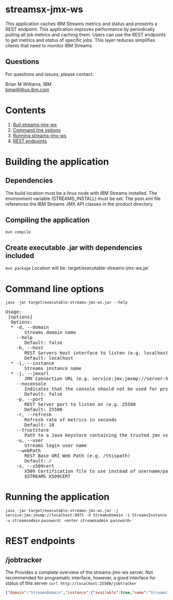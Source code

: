 # streamsx-jmx-ws
This application caches IBM Streams metrics and status and presents a REST endpoint.  This application improves performance by periodically pulling all job metrics and caching them.  Users can use the REST endpoints to get metrics and status of specific jobs.  This layer reduces simplifies clients that need to monitor IBM Streams.

## Questions
For questions and issues, please contact:

Brian M Williams, IBM<br>
bmwilli@us.ibm.com

# Contents
1. [Buil streams-jmx-ws](#building-the-application)
2. [Command line options](#command-line-options)
3. [Running streams-jmx-ws](#running-the-application)
4. [REST endpoints](#rest-endpoints)

# Building the application

## Dependencies
The build location must be a linux node with IBM Streams installed.  The environment variable (STREAMS_INSTALL) must be set.  The pom.xml file references the IBM Streams JMX API classes in the product directory.
## Compiling the application
`mvn compile`

## Create executable .jar with dependencies included
`mvn package`
Location will be: target/executable-streams-jmx-ws.jar

# Command line options
`java -jar target/executable-streams-jmx-ws.jar --help`
<pre>
Usage: <main class> [options]
  Options:
  * -d, --domain
       Streams domain name
    --help
       Default: false
    -h, --host
       REST Servers host interface to listen (e.g. localhost)
       Default: localhost
  * -i, --instance
       Streams instance name
  * -j, --jmxurl
       JMX Connection URL (e.g. service:jmx:jmxmp://server:9975)
    --noconsole
       Indicates that the console should not be used for prompts
       Default: false
    -p, --port
       REST Server port to listen on (e.g. 25500
       Default: 25500
    -r, --refresh
       Refresh rate of metrics in seconds
       Default: 10
    --truststore
       Path to a Java keystore containing the trusted jmx server's certificate
    -u, --user
       Streams login user name
    --webPath
       REST Base URI Web Path (e.g. /thispath)
       Default: /
    -x, --x509cert
       X509 Certification file to use instead of username/password, defaults to
       $STREAMS_X509CERT
</pre>

# Running the application
`java -jar target/executable-streams-jmx-ws.jar -j service:jmx:jmxmp://localhost:9975 -d StreamsDomain -i StreamsInstance -u streamsadmin`
`password: <enter streamsadmin password>`

# REST endpoints
## /jobtracker
The Provides a complete overview of the streams-jmx-ws server.  Not recommended for programatic interface, however, a good interface for status of this server
`curl http://localhost:25500/jobtracker`
```json
{"domain":"StreamsDomain","instance":{"available":true,"name":"StreamsInstance","status":"running","instanceStartTime":"2017 10 02 07:51:15"},"jobMapAvailable":true,"jobMetricsAvailable":true,"instanceResourceMetricsLastUpdateTime":"2017 10 02 09:39:01","jobCount":1,"jobMap":[{"jobInfo":{"id":"0","status":"running","applicationName":"SimpleJob","metrics":"{\"id\":\"0\",\"pes\":[{\"indexWithinJob\":0,\"operators\":[{\"outputPorts\":[{\"indexWithinOperator\":0,\"name\":\"SinkStream\",\"metrics\":[{\"name\":\"nWindowPunctsSubmitted\",\"value\":0},{\"name\":\"nTuplesSubmitted\",\"value\":310849},{\"name\":\"nFinalPunctsSubmitted\",\"value\":0}]}],\"name\":\"SinkStream\",\"inputPorts\":[{\"indexWithinOperator\":0,\"name\":\"FunctorStream\",\"metrics\":[{\"name\":\"nTuplesProcessed\",\"value\":310849},{\"name\":\"nWindowPunctsProcessed\",\"value\":0},{\"name\":\"nTuplesDropped\",\"value\":0},{\"name\":\"queueSize\",\"value\":0},{\"name\":\"nFinalPunctsProcessed\",\"value\":0},{\"name\":\"nWindowPunctsQueued\",\"value\":0},{\"name\":\"nTuplesQueued\",\"value\":0},{\"name\":\"nFinalPunctsQueued\",\"value\":0}]}],\"metrics\":[]},{\"outputPorts\":[],\"name\":\"Sink\",\"inputPorts\":[{\"indexWithinOperator\":0,\"name\":\"In\",\"metrics\":[{\"name\":\"nTuplesDropped\",\"value\":0},{\"name\":\"nWindowPunctsQueued\",\"value\":0},{\"name\":\"nFinalPunctsProcessed\",\"value\":0},{\"name\":\"nFinalPunctsQueued\",\"value\":0},{\"name\":\"nWindowPunctsProcessed\",\"value\":0},{\"name\":\"nTuplesQueued\",\"value\":0},{\"name\":\"nTuplesProcessed\",\"value\":310849},{\"name\":\"queueSize\",\"value\":0}]}],\"metrics\":[]},{\"outputPorts\":[{\"indexWithinOperator\":0,\"name\":\"FunctorStream\",\"metrics\":[{\"name\":\"nWindowPunctsSubmitted\",\"value\":0},{\"name\":\"nTuplesSubmitted\",\"value\":310849},{\"name\":\"nFinalPunctsSubmitted\",\"value\":0}]}],\"name\":\"FunctorStream\",\"inputPorts\":[{\"indexWithinOperator\":0,\"name\":\"FilterStream\",\"metrics\":[{\"name\":\"nTuplesDropped\",\"value\":0},{\"name\":\"nTuplesProcessed\",\"value\":310849},{\"name\":\"nFinalPunctsQueued\",\"value\":0},{\"name\":\"nFinalPunctsProcessed\",\"value\":0},{\"name\":\"queueSize\",\"value\":0},{\"name\":\"nTuplesQueued\",\"value\":0},{\"name\":\"nWindowPunctsQueued\",\"value\":0},{\"name\":\"nWindowPunctsProcessed\",\"value\":0}]}],\"metrics\":[]},{\"outputPorts\":[{\"indexWithinOperator\":0,\"name\":\"BeaconStream\",\"metrics\":[{\"name\":\"nWindowPunctsSubmitted\",\"value\":0},{\"name\":\"nFinalPunctsSubmitted\",\"value\":0},{\"name\":\"nTuplesSubmitted\",\"value\":621698}]}],\"name\":\"BeaconStream\",\"inputPorts\":[],\"metrics\":[]},{\"outputPorts\":[{\"indexWithinOperator\":0,\"name\":\"FilterStream\",\"metrics\":[{\"name\":\"nTuplesSubmitted\",\"value\":310849},{\"name\":\"nWindowPunctsSubmitted\",\"value\":0},{\"name\":\"nFinalPunctsSubmitted\",\"value\":0}]}],\"name\":\"FilterStream\",\"inputPorts\":[{\"indexWithinOperator\":0,\"name\":\"BeaconStream\",\"metrics\":[{\"name\":\"nTuplesProcessed\",\"value\":621698},{\"name\":\"queueSize\",\"value\":0},{\"name\":\"nFinalPunctsQueued\",\"value\":0},{\"name\":\"nTuplesDropped\",\"value\":0},{\"name\":\"nWindowPunctsQueued\",\"value\":0},{\"name\":\"nFinalPunctsProcessed\",\"value\":0},{\"name\":\"nWindowPunctsProcessed\",\"value\":0},{\"name\":\"nTuplesQueued\",\"value\":0}]}],\"metrics\":[]}],\"outputPorts\":[],\"inputPorts\":[],\"id\":\"0\",\"metrics\":[{\"name\":\"nResidentMemoryConsumption\",\"value\":33892},{\"name\":\"nMemoryConsumption\",\"value\":810016},{\"name\":\"nCpuMilliseconds\",\"value\":27370}],\"lastTimeRetrieved\":1506951538000}]}"}}],"jobNameIndex":[{"key":"SimpleJob_0","value":"0"}]}
```
